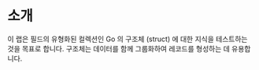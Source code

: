 # 소개

이 랩은 필드의 유형화된 컬렉션인 Go 의 구조체 (struct) 에 대한 지식을 테스트하는 것을 목표로 합니다. 구조체는 데이터를 함께 그룹화하여 레코드를 형성하는 데 유용합니다.
